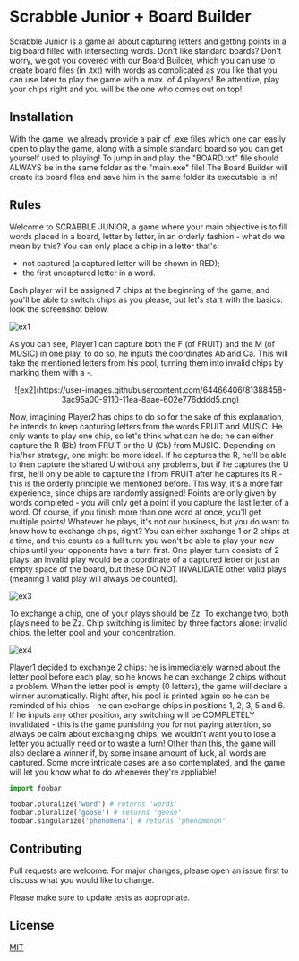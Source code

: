 # Scrabble Junior + Board Builder

<div style="text-align: justfy">
Scrabble Junior is a game all about capturing letters and getting points in a big board filled with intersecting words. Don't like standard boards? Don't worry, we got you covered with our Board Builder, which you can use to create board files (in .txt) with words as complicated as you like that you can use later to play the game with a max. of 4 players! Be attentive, play your chips right and you will be the one who comes out on top!
</div>

## Installation

<div style="text-align: justfy">
With the game, we already provide a pair of .exe files which one can easily open to play the game, along with a simple standard board so you can get yourself used to playing! To jump in and play, the "BOARD.txt" file should ALWAYS be in the same folder as the "main.exe" file!
The Board Builder will create its board files and save him in the same folder its executable is in!
</div>

## Rules

<div style="text-align: justfy">
Welcome to SCRABBLE JUNIOR, a game where your main objective is to fill words placed in a board, letter by letter, in an orderly fashion - what do we mean by this? You can only place a chip in a letter that's:<ul>
<li>not captured (a captured letter will be shown in RED);</li>
<li>the first uncaptured letter in a word.</li>
</ul>
Each player will be assigned 7 chips at the beginning of the game, and you'll be able to switch chips as you please, but let's start with the basics: look the screenshot below.
</div>

![ex1](https://user-images.githubusercontent.com/64466406/81388100-b1b22300-910f-11ea-8054-a6bd9cb36e6c.png)

<div style="text-align: justfy">
As you can see, Player1 can capture both the F (of FRUIT) and the M (of MUSIC) in one play, to do so, he inputs the coordinates Ab and Ca. This will take the mentioned letters from his pool, turning them into invalid chips by marking them with a -.
</div>
<p align="center">
![ex2](https://user-images.githubusercontent.com/64466406/81388458-3ac95a00-9110-11ea-8aae-602e776dddd5.png)
</p>
<div style="text-align: justfy">
Now, imagining Player2 has chips to do so for the sake of this explanation, he intends to keep capturing letters from the words FRUIT and MUSIC. He only wants to play one chip, so let's think what can he do: he can either capture the R (Bb) from FRUIT or the U (Cb) from MUSIC. Depending on his/her strategy, one might be more ideal. If he captures the R, he'll be able to then capture the shared U without any problems, but if he captures the U first, he'll only be able to capture the I from FRUIT after he captures its R - this is the orderly principle we mentioned before. This way, it's a more fair experience, since chips are randomly assigned!
Points are only given by words completed - you will only get a point if you capture the last letter of a word. Of course, if you finish more than one word at once, you'll get multiple points!
Whatever he plays, it's not our business, but you do want to know how to exchange chips, right? You can either exchange 1 or 2 chips at a time, and this counts as a full turn: you won't be able to play your new chips until your opponents have a turn first. One player turn consists of 2 plays: an invalid play would be a coordinate of a captured letter or just an empty space of the board, but these DO NOT INVALIDATE other valid plays (meaning 1 valid play will always be counted).
</div>

![ex3](https://user-images.githubusercontent.com/64466406/81389602-035bad00-9112-11ea-8388-7560f0fc2a5a.png)

<div style="text-align: justfy">
To exchange a chip, one of your plays should be Zz. To exchange two, both plays need to be Zz. Chip switching is limited by three factors alone: invalid chips, the letter pool and your concentration.
</div>

![ex4](https://user-images.githubusercontent.com/64466406/81389700-27b78980-9112-11ea-9b06-62ae8b221a55.png)

<div style="text-align: justfy">
Player1 decided to exchange 2 chips: he is immediately warned about the letter pool before each play, so he knows he can exchange 2 chips without a problem. When the letter pool is empty (0 letters), the game will declare a winner automatically. Right after, his pool is printed again so he can be reminded of his chips - he can exchange chips in positions 1, 2, 3, 5 and 6. If he inputs any other position, any switching will be COMPLETELY invalidated - this is the game punishing you for not paying attention, so always be calm about exchanging chips, we wouldn't want you to lose a letter you actually need or to waste a turn!
Other than this, the game will also declare a winner if, by some insane amount of luck, all words are captured.
Some more intricate cases are also contemplated, and the game will let you know what to do whenever they're appliable!
</div>

```python
import foobar

foobar.pluralize('word') # returns 'words'
foobar.pluralize('goose') # returns 'geese'
foobar.singularize('phenomena') # returns 'phenomenon'
```

## Contributing
Pull requests are welcome. For major changes, please open an issue first to discuss what you would like to change.

Please make sure to update tests as appropriate.

## License
[MIT](https://choosealicense.com/licenses/mit/)
</div>
